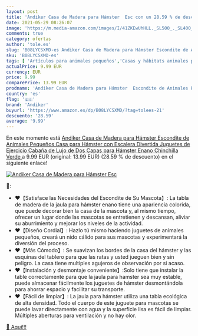 ```yaml
---
layout: post
title: 'Andiker Casa de Madera para Hámster  Esc con un 28.59 % de descuento'
date: 2021-05-29 08:26:07
image: 'https://m.media-amazon.com/images/I/41ZKEwUhHLL._SL500_._SL400_.jpg'
comments: true
category: ofertas
author: 'tole.es'
slug: 'B08LYCSXMD-es Andiker Casa de Madera para Hámster Escondite de Animales...'
sku: 'B08LYCSXMD-es'
tags: [ 'Artículos para animales pequeños','Casas y hábitats animales pequeños','Jaulas para animales pequeños','Productos para mascotas','andiker','juguetes', ]
actualPrice: 9.99 EUR
currency: EUR
price: 9.99
comparePrice: 13.99 EUR
prodname: 'Andiker Casa de Madera para Hámster  Escondite de Animales Pequeños Casa para Hámster con Escalera Divertida Juguetes de Ejercicio Cabaña de Lujo de Dos Capas para Hámster Enano  Chinchilla  Verde '
country: 'es'
flag: '🇪🇸'
brand: 'Andiker'
buyurl: 'https://www.amazon.es/dp/B08LYCSXMD/?tag=tolees-21'
descuento: '28.59'
average: '9.99'
---
```


En este momento está [Andiker Casa de Madera para Hámster  Escondite de Animales Pequeños Casa para Hámster con Escalera Divertida Juguetes de Ejercicio Cabaña de Lujo de Dos Capas para Hámster Enano  Chinchilla  Verde ](https://www.amazon.es/dp/B08LYCSXMD/?tag=tolees-21) a 9.99 EUR (original: 13.99 EUR) (28.59 %  de descuento) en el siguiente enlace!

[![Andiker Casa de Madera para Hámster  Esc](https://m.media-amazon.com/images/I/41ZKEwUhHLL._SL500_._SL400_.jpg)](https://www.amazon.es/dp/B08LYCSXMD/?tag=tolees-21)

🔎:

- ❤【Satisface las Necesidades del Escondite de Su Mascota】: La tabla de madera de la jaula para hámster enano tiene una apariencia colorida, que puede decorar bien la casa de la mascota y, al mismo tiempo, ofrecer un lugar donde las mascotas se entretienen y descansan, aliviar su aburrimiento y mejorar los niveles de la actividad.
- ❤【Diseño Cordial】: Hazlo tú mismo haciendo juguetes de animales pequeños, creará un nido cálido para sus mascotas y experimentará la diversión del proceso.
- ❤【Más Cómodo】: Se suavizan los bordes de la casa del hámster y las esquinas del tablero para que las ratas y usted jueguen bien y sin peligro. La casa tiene multiples agujeros de observación por si acaso.
- ❤【Instalación y desmontaje conveniente】:Solo tiene que instalar la table correctamente para que la jaula para hamster sea muy estable, puede almacenar fácilmente los juguetes de hámster desmontándola para ahorrar espacio y facilitar su transporte.
- ❤【Fácil de limpiar】: La jaula para hámster utiliza una tabla ecológica de alta densidad. Todo el cuerpo de este juguete para mascotas se puede lavar directamente con agua y la superficie lisa es fácil de limpiar. Múltiples aberturas para ventilación y no hay olor.

[🛒 Aquí!!!](https://www.amazon.es/dp/B08LYCSXMD/?tag=tolees-21)
